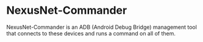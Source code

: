 # NexusNet-Commander
NexusNet-Commander is an ADB (Android Debug Bridge) management tool that connects to these devices and runs a command on all of them.

